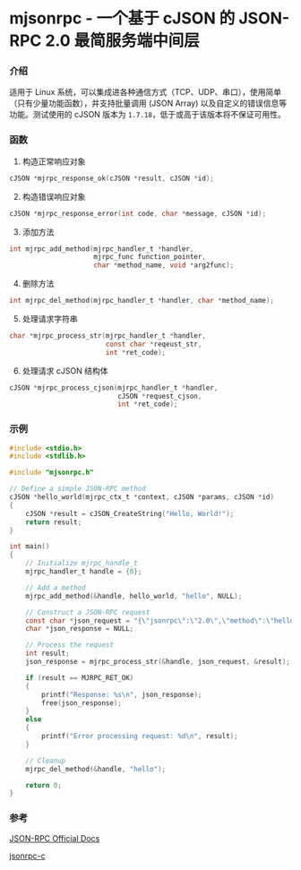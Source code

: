 # mjsonrpc - 一个基于 cJSON 的 JSON-RPC 2.0 最简服务端中间层

### 介绍

适用于 Linux 系统，可以集成进各种通信方式（TCP、UDP、串口），使用简单（只有少量功能函数），并支持批量调用 (JSON Array) 以及自定义的错误信息等功能。测试使用的 cJSON 版本为 `1.7.18`，低于或高于该版本将不保证可用性。

### 函数

1. 构造正常响应对象

```c
cJSON *mjrpc_response_ok(cJSON *result, cJSON *id);
```

2. 构造错误响应对象

```c
cJSON *mjrpc_response_error(int code, char *message, cJSON *id);
```

3. 添加方法

```c
int mjrpc_add_method(mjrpc_handler_t *handler,
                     mjrpc_func function_pointer,
                     char *method_name, void *arg2func);
```

4. 删除方法

```c
int mjrpc_del_method(mjrpc_handler_t *handler, char *method_name);
```

5. 处理请求字符串

```c
char *mjrpc_process_str(mjrpc_handler_t *handler,
                        const char *reqeust_str,
                        int *ret_code);
```

6. 处理请求 cJSON 结构体

```c
cJSON *mjrpc_process_cjson(mjrpc_handler_t *handler,
                           cJSON *request_cjson,
                           int *ret_code);
```

### 示例

```c
#include <stdio.h>
#include <stdlib.h>

#include "mjsonrpc.h"

// Define a simple JSON-RPC method
cJSON *hello_world(mjrpc_ctx_t *context, cJSON *params, cJSON *id)
{
    cJSON *result = cJSON_CreateString("Hello, World!");
    return result;
}

int main()
{
    // Initialize mjrpc_handle_t
    mjrpc_handler_t handle = {0};

    // Add a method
    mjrpc_add_method(&handle, hello_world, "hello", NULL);

    // Construct a JSON-RPC request
    const char *json_request = "{\"jsonrpc\":\"2.0\",\"method\":\"hello\",\"id\":1}";
    char *json_response = NULL;

    // Process the request
    int result;
    json_response = mjrpc_process_str(&handle, json_request, &result);

    if (result == MJRPC_RET_OK)
    {
        printf("Response: %s\n", json_response);
        free(json_response);
    }
    else
    {
        printf("Error processing request: %d\n", result);
    }

    // Cleanup
    mjrpc_del_method(&handle, "hello");

    return 0;
}
```

### 参考

[JSON-RPC Official Docs](https://www.jsonrpc.org/specification)

[jsonrpc-c](https://github.com/hmng/jsonrpc-c)
